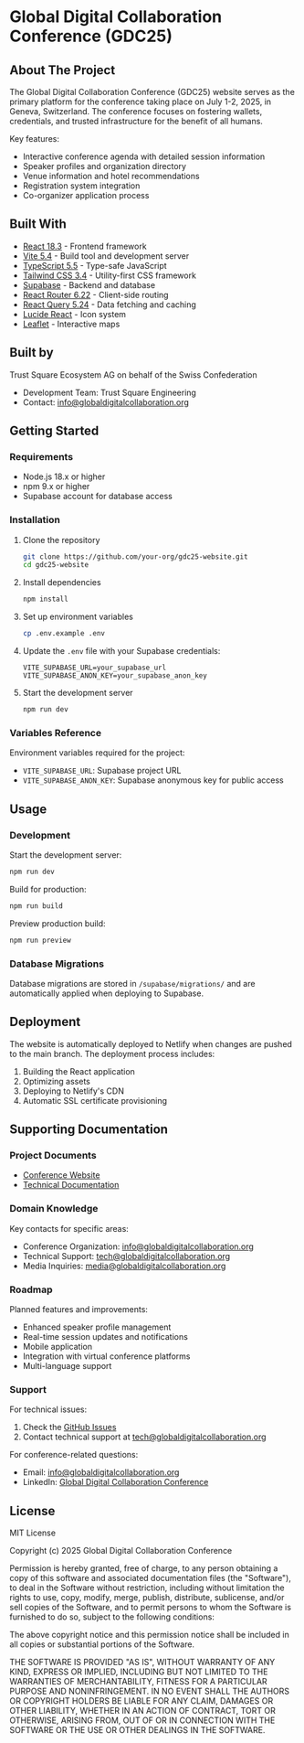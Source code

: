 # Global Digital Collaboration Conference (GDC25)

## About The Project

The Global Digital Collaboration Conference (GDC25) website serves as the primary platform for the conference taking place on July 1-2, 2025, in Geneva, Switzerland. The conference focuses on fostering wallets, credentials, and trusted infrastructure for the benefit of all humans.

Key features:
- Interactive conference agenda with detailed session information
- Speaker profiles and organization directory
- Venue information and hotel recommendations
- Registration system integration
- Co-organizer application process

## Built With

- [React 18.3](https://reactjs.org/) - Frontend framework
- [Vite 5.4](https://vitejs.dev/) - Build tool and development server
- [TypeScript 5.5](https://www.typescriptlang.org/) - Type-safe JavaScript
- [Tailwind CSS 3.4](https://tailwindcss.com/) - Utility-first CSS framework
- [Supabase](https://supabase.com/) - Backend and database
- [React Router 6.22](https://reactrouter.com/) - Client-side routing
- [React Query 5.24](https://tanstack.com/query/latest) - Data fetching and caching
- [Lucide React](https://lucide.dev/) - Icon system
- [Leaflet](https://leafletjs.com/) - Interactive maps

## Built by

Trust Square Ecosystem AG on behalf of the Swiss Confederation
- Development Team: Trust Square Engineering
- Contact: info@globaldigitalcollaboration.org

## Getting Started

### Requirements

- Node.js 18.x or higher
- npm 9.x or higher
- Supabase account for database access

### Installation

1. Clone the repository
   ```sh
   git clone https://github.com/your-org/gdc25-website.git
   cd gdc25-website
   ```

2. Install dependencies
   ```sh
   npm install
   ```

3. Set up environment variables
   ```sh
   cp .env.example .env
   ```

4. Update the `.env` file with your Supabase credentials:
   ```
   VITE_SUPABASE_URL=your_supabase_url
   VITE_SUPABASE_ANON_KEY=your_supabase_anon_key
   ```

5. Start the development server
   ```sh
   npm run dev
   ```

### Variables Reference

Environment variables required for the project:

- `VITE_SUPABASE_URL`: Supabase project URL
- `VITE_SUPABASE_ANON_KEY`: Supabase anonymous key for public access

## Usage

### Development

Start the development server:
```sh
npm run dev
```

Build for production:
```sh
npm run build
```

Preview production build:
```sh
npm run preview
```

### Database Migrations

Database migrations are stored in `/supabase/migrations/` and are automatically applied when deploying to Supabase.

## Deployment

The website is automatically deployed to Netlify when changes are pushed to the main branch. The deployment process includes:

1. Building the React application
2. Optimizing assets
3. Deploying to Netlify's CDN
4. Automatic SSL certificate provisioning

## Supporting Documentation

### Project Documents

- [Conference Website](https://globaldigitalcollaboration.org)
- [Technical Documentation](https://github.com/your-org/gdc25-website/wiki)

### Domain Knowledge

Key contacts for specific areas:

- Conference Organization: info@globaldigitalcollaboration.org
- Technical Support: tech@globaldigitalcollaboration.org
- Media Inquiries: media@globaldigitalcollaboration.org

### Roadmap

Planned features and improvements:

- Enhanced speaker profile management
- Real-time session updates and notifications
- Mobile application
- Integration with virtual conference platforms
- Multi-language support

### Support

For technical issues:
1. Check the [GitHub Issues](https://github.com/your-org/gdc25-website/issues)
2. Contact technical support at tech@globaldigitalcollaboration.org

For conference-related questions:
- Email: info@globaldigitalcollaboration.org
- LinkedIn: [Global Digital Collaboration Conference](https://www.linkedin.com/company/global-digital-collaboration-event/)

## License

MIT License

Copyright (c) 2025 Global Digital Collaboration Conference

Permission is hereby granted, free of charge, to any person obtaining a copy
of this software and associated documentation files (the "Software"), to deal
in the Software without restriction, including without limitation the rights
to use, copy, modify, merge, publish, distribute, sublicense, and/or sell
copies of the Software, and to permit persons to whom the Software is
furnished to do so, subject to the following conditions:

The above copyright notice and this permission notice shall be included in all
copies or substantial portions of the Software.

THE SOFTWARE IS PROVIDED "AS IS", WITHOUT WARRANTY OF ANY KIND, EXPRESS OR
IMPLIED, INCLUDING BUT NOT LIMITED TO THE WARRANTIES OF MERCHANTABILITY,
FITNESS FOR A PARTICULAR PURPOSE AND NONINFRINGEMENT. IN NO EVENT SHALL THE
AUTHORS OR COPYRIGHT HOLDERS BE LIABLE FOR ANY CLAIM, DAMAGES OR OTHER
LIABILITY, WHETHER IN AN ACTION OF CONTRACT, TORT OR OTHERWISE, ARISING FROM,
OUT OF OR IN CONNECTION WITH THE SOFTWARE OR THE USE OR OTHER DEALINGS IN THE
SOFTWARE.